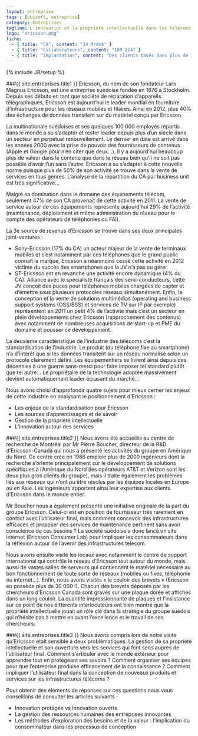 ```yaml
---
layout: entreprise
tags : [ubisoft, entreprise]
category: Entreprises
tagline: L'innovation et la propriété intellectuelle dans les télécoms
logo: "ericsson.png"
fiche:
  - { title: "CA", content: "34 Mrds$" }
  - { title: "Collaborateurs", content: "109 214" }
  - { title: "Implantation", content: "Des clients basés dans plus de 180 pays" }
---
```

{% include JB/setup %}

###{{ site.entreprises.title1 }}
Ericsson, du nom de son fondateur Lars Magnus Ericsson, est une entreprise suédoise fondée en 1876 à Stockholm. Depuis ses débuts en tant que société de réparation d’appareils télégraphiques, Ericsson est aujourd’hui le leader mondial en fourniture d’infrastructure pour les réseaux mobiles et filaires. Ainsi en 2012, plus 40% des échanges de données transitent sur du matériel conçu par Ericsson.

La multinationale suédoises et ses quelques 100 000 employés répartis dans le monde a su s’adapter et rester leader depuis plus d’un siècle dans un secteur en perpétuel renouvellement. Le dernier en date est arrivé dans les années 2000 avec la prise de pouvoir des fournisseurs de contenus (Apple et Google pour n’en citer que deux…). Il y a aujourd’hui beaucoup plus de valeur dans le contenu que dans le réseau bien qu’il ne soit pas possible d’avoir l’un sans l’autre. Ericsson a su s’adapter à cette nouvelle norme puisque plus de 50% de son activité se trouve dans la vente de services en tous genres. L’analyse de la répartition du CA par business unit est très significative…

Malgré sa domination dans le domaine des équipements télécom, seulement 47% de son CA provenait de cette activité en 2011. La vente de service autour de ces équipements représente aujourd’hui 29% de l’activité (maintenance, déploiement et même administration du réseau pour le compte des opérateurs de téléphonies ou FAI). 

La 3e source de revenus d’Ericsson se trouve dans ses deux principales joint-ventures :
 - Sony-Ericsson (17% du CA) un acteur majeur de la vente de terminaux mobiles et c’est notamment par ces téléphones que le grand public connait la marque, Ericsson a néanmoins cessé cette activité en 2012 victime du succès des smartphones que la JV n’a pas su gérer. 
 - ST-Ericsson est en revanche une activité encore dynamique (4% du CA). Alliance avec le spécialiste français des semi-conducteurs, cette JV conçoit des puces pour téléphones mobiles chargées de capter et d’émettre sous plusieurs protocoles réseaux simultanément.
Enfin, la conception et la vente de solutions multimédias (operating and business support systems (OSS/BSS) et services de TV sur IP par exemple) représentent en 2011 un petit 4% de l’activité mais c’est un secteur en plein développements chez Ericsson (rapprochement des contenus) avec notamment de nombreuses acquisitions de start-up et PME du domaine et pousser ce développement.

La deuxième caractéristique de l’industrie des télécoms c’est la standardisation de l’industrie. Le produit (du téléphone fixe au smartphone) n’a d’intérêt que si les données transitent sur un réseau normalisé selon un protocole clairement défini. Les équipementiers se livrent ainsi depuis des décennies à une guerre sans-merci pour faire imposer tel standard plutôt que tel autre… Le propriétaire de la technologie adoptée massivement devient automatiquement leader écrasant du marché…

Nous avons choisi d’approfondir quatre sujets pour mieux cerner les enjeux de cette industrie en analysant le positionnement d’Ericsson :
-	Les enjeux de la standardisation pour Ericsson
-	Les sources d’apprentissages et de savoir
-	Gestion de la propriété intellectuelle
-	L’innovation autour des services

###{{ site.entreprises.title2 }}
Nous avons été accueillis au centre de recherche de Montréal par Mr Pierre Boucher, directeur de la R&D d’Ericsson-Canada qui nous a présenté les activités du groupe en Amérique du Nord. Ce centre crée en 1986 emploie plus de 2000 ingénieurs dont la recherche s’oriente principalement sur le développement de solutions spécifiques à l’Amérique du Nord (les opérateurs AT&T et Verizon sont les deux plus gros clients du groupe), mais il traite également les problèmes liés aux réseaux qui n’ont pu être résolus par les équipes locales en Europe ou en Asie. Les ingénieurs apportent ainsi leur expertise aux clients d’Ericsson dans le monde entier.

Mr Boucher nous a également présenté une initiative originale de la part du groupe Ericsson. Celui-ci est en position de fournisseur très rarement en contact avec l’utilisateur final, mais comment concevoir des infrastructures efficaces et proposer des services de maintenance pertinent sans avoir conscience de ces besoins ? La société suédoise a donc lancé un site internet (Ericsson Consumer Lab) pour impliquer les consommateurs dans la réflexion autour de l’avenir des infrastructures telecom.

Nous avons ensuite visité les locaux avec notamment le centre de support international qui contrôle le réseau d’Ericsson tout autour du monde, mais aussi de vastes salles de serveurs qui contiennent le matériel nécessaire au bon fonctionnement de toute sorte de réseaux (mobiles ou fixes, téléphonie ou internet…). Enfin, nous avons visités « le couloir des brevets » (Ericsson en possède plus de 30 000 !). Chacun des brevets déposés par les chercheurs d’Ericsson Canada sont gravés sur une plaque dorée et affichés dans un long couloir. La quantité impressionnante de plaques et l’insistance sur ce point de nos différents interlocuteurs ont bien montré que la propriété intellectuelle jouait un rôle clé dans la stratégie du groupe suédois qui n’hésite pas à mettre en avant l’excellence et le travail de ses chercheurs.

###{{ site.entreprises.title3 }}
Nous avons compris lors de notre visite qu’Ericsson était sensible à deux problématiques. La gestion de sa propriété intellectuelle et son ouverture vers les services qui font sens auprès de l’utilisateur final. Comment s’articuler avec le monde extérieur pour apprendre tout en protégeant ses savoirs ? Comment organiser ses équipes pour que l’entreprise produise efficacement de la connaissance ? Comment impliquer l’utilisateur final dans la conception de nouveaux produits et services sur les infrastructures télécoms ?

Pour obtenir des éléments de réponses sur ces questions nous vous conseillons de consulter les articles suivants :
 - Innovation protégée vs Innovation ouverte
 - La gestion des ressources humaines des entreprises innovantes
 - Les méthodes d’exploration des besoins et de la valeur : l’implication du consommateur dans les processus de conception
